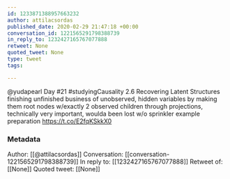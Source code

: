 ```yaml
---
id: 1233871388957663232
author: attilacsordas
published_date: 2020-02-29 21:47:18 +00:00
conversation_id: 1221565291798388739
in_reply_to: 1232427165767077888
retweet: None
quoted_tweet: None
type: tweet
tags:

---
```


@yudapearl Day #21 #studyingCausality 2.6 Recovering Latent Structures finishing unfinished business of unobserved, hidden variables by making them root nodes w/exactly 2 observed children through projections, technically very important, woulda been lost w/o sprinkler example preparation https://t.co/E2fqKSkkX0

### Metadata

Author: [[@attilacsordas]]
Conversation: [[conversation-1221565291798388739]]
In reply to: [[1232427165767077888]]
Retweet of: [[None]]
Quoted tweet: [[None]]
